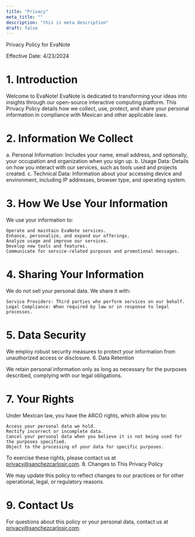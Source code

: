 ```yaml
---
title: "Privacy"
meta_title: ""
description: "this is meta description"
draft: false
---
```


Privacy Policy for EvaNote

Effective Date: 4/23/2024

# 1. Introduction

Welcome to EvaNote! EvaNote is dedicated to transforming your ideas into insights through our open-source interactive computing platform. This Privacy Policy details how we collect, use, protect, and share your personal information in compliance with Mexican and other applicable laws.

# 2. Information We Collect

a. Personal Information: Includes your name, email address, and optionally, your occupation and organization when you sign up.
b. Usage Data: Details on how you interact with our services, such as tools used and projects created.
c. Technical Data: Information about your accessing device and environment, including IP addresses, browser type, and operating system.

# 3. How We Use Your Information

We use your information to:

    Operate and maintain EvaNote services.
    Enhance, personalize, and expand our offerings.
    Analyze usage and improve our services.
    Develop new tools and features.
    Communicate for service-related purposes and promotional messages.

# 4. Sharing Your Information

We do not sell your personal data. We share it with:

    Service Providers: Third parties who perform services on our behalf.
    Legal Compliance: When required by law or in response to legal processes.

# 5. Data Security

We employ robust security measures to protect your information from unauthorized access or disclosure.
6. Data Retention

We retain personal information only as long as necessary for the purposes described, complying with our legal obligations.

# 7. Your Rights

Under Mexican law, you have the ARCO rights, which allow you to:

    Access your personal data we hold.
    Rectify incorrect or incomplete data.
    Cancel your personal data when you believe it is not being used for the purposes specified.
    Object to the processing of your data for specific purposes.

To exercise these rights, please contact us at privacy@sanchezcarlosjr.com.
8. Changes to This Privacy Policy

We may update this policy to reflect changes to our practices or for other operational, legal, or regulatory reasons.

# 9. Contact Us

For questions about this policy or your personal data, contact us at privacy@sanchezcarlosjr.com.
